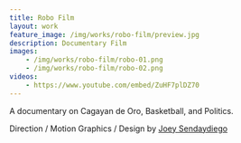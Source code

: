 ```yaml
---
title: Robo Film
layout: work
feature_image: /img/works/robo-film/preview.jpg
description: Documentary Film
images:
    - /img/works/robo-film/robo-01.png
    - /img/works/robo-film/robo-02.png
videos:
    - https://www.youtube.com/embed/ZuHF7plDZ70
---
```

A documentary on Cagayan de Oro, Basketball, and Politics.

Direction / Motion Graphics / Design by <a href="https://vimeo.com/japsendaydiego" target="_blank">Joey Sendaydiego</a>
